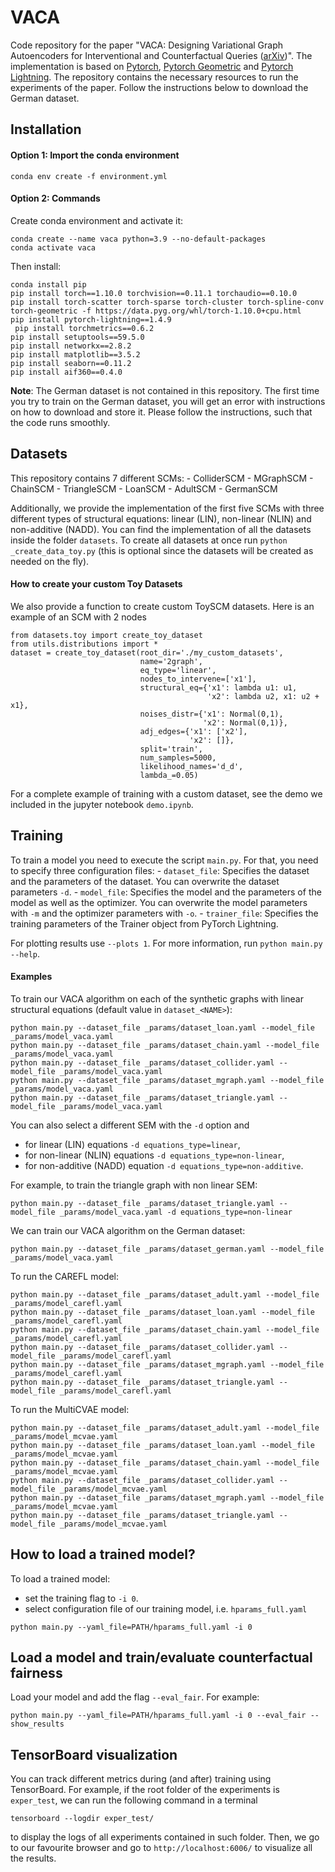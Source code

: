 
#  VACA

Code repository for the paper "VACA: Designing Variational Graph Autoencoders for Interventional and Counterfactual Queries ([arXiv](https://arxiv.org/abs/2110.14690))". 
The implementation is based on [Pytorch](https://pytorch.org/), 
 [Pytorch Geometric](https://pytorch-geometric.readthedocs.io/en/latest/) and 
 [Pytorch Lightning](https://www.pytorchlightning.ai/). The repository contains the necessary resources to run the 
experiments of the paper. Follow the instructions below to download the German dataset.

## Installation

#### Option 1: Import the conda environment
```
conda env create -f environment.yml
```
#### Option 2: Commands

Create conda environment and activate it:

```
conda create --name vaca python=3.9 --no-default-packages
conda activate vaca 
```
Then install:


```
conda install pip
pip install torch==1.10.0 torchvision==0.11.1 torchaudio==0.10.0
pip install torch-scatter torch-sparse torch-cluster torch-spline-conv torch-geometric -f https://data.pyg.org/whl/torch-1.10.0+cpu.html
pip install pytorch-lightning==1.4.9
 pip install torchmetrics==0.6.2
pip install setuptools==59.5.0
pip install networkx==2.8.2
pip install matplotlib==3.5.2
pip install seaborn==0.11.2
pip install aif360==0.4.0
```

**Note**: The German dataset is not contained in this repository. The first time you try to train on the German dataset, 
you will get an error with instructions on how to download and store it. Please follow the instructions, 
such that the code runs smoothly.

## Datasets
This repository contains 7 different SCMs:
    - ColliderSCM
    - MGraphSCM
    - ChainSCM
    - TriangleSCM
    - LoanSCM
    - AdultSCM
    - GermanSCM

Additionally, we provide the implementation of the first five SCMs with three different types of structural equations: 
linear (LIN), non-linear (NLIN) and non-additive (NADD). You can find the implementation of all the datasets inside the folder
`datasets`. To create all datasets at once run `python _create_data_toy.py` (this is optional since the datasets will be created as needed on the fly). 


#### How to create your custom Toy Datasets
We also provide a function to create custom ToySCM datasets. Here is an example of an SCM with 2 nodes

```
from datasets.toy import create_toy_dataset
from utils.distributions import *
dataset = create_toy_dataset(root_dir='./my_custom_datasets',
                             name='2graph',
                             eq_type='linear',
                             nodes_to_intervene=['x1'],
                             structural_eq={'x1': lambda u1: u1,
                                            'x2': lambda u2, x1: u2 + x1},
                             noises_distr={'x1': Normal(0,1),
                                           'x2': Normal(0,1)},
                             adj_edges={'x1': ['x2'],
                                        'x2': []},
                             split='train',
                             num_samples=5000,
                             likelihood_names='d_d',
                             lambda_=0.05)
```


For a complete example of training with a custom dataset, see the demo we included in the jupyter notebook `demo.ipynb`.

## Training

To train a model you need to execute the script `main.py`. For that, you need to specify three configuration files:
    - `dataset_file`: Specifies the dataset and the parameters of the dataset. You can overwrite the dataset parameters `-d`.
    - `model_file`: Specifies the model and the parameters of the model as well as the  optimizer.  You can overwrite  the model parameters with `-m` and the optimizer parameters with `-o`.
    - `trainer_file`:  Specifies the training parameters of the Trainer object from PyTorch Lightning.


For plotting results use `--plots 1`. For more information, run `python main.py --help`.



#### Examples

To train our VACA algorithm  on each of the synthetic graphs with linear structural equations (default value in `dataset_<NAME>`):


```
python main.py --dataset_file _params/dataset_loan.yaml --model_file _params/model_vaca.yaml
python main.py --dataset_file _params/dataset_chain.yaml --model_file _params/model_vaca.yaml
python main.py --dataset_file _params/dataset_collider.yaml --model_file _params/model_vaca.yaml
python main.py --dataset_file _params/dataset_mgraph.yaml --model_file _params/model_vaca.yaml
python main.py --dataset_file _params/dataset_triangle.yaml --model_file _params/model_vaca.yaml
```


You can also select a different SEM with the `-d` option and 
 - for linear (LIN) equations `-d equations_type=linear`,
 - for non-linear (NLIN) equations `-d equations_type=non-linear`, 
 - for non-additive (NADD) equation `-d equations_type=non-additive`. 
 
For example, to train the triangle graph with non linear SEM:
```
python main.py --dataset_file _params/dataset_triangle.yaml --model_file _params/model_vaca.yaml -d equations_type=non-linear
```


We can train our VACA algorithm on the German dataset:
```
python main.py --dataset_file _params/dataset_german.yaml --model_file _params/model_vaca.yaml
```


To run the CAREFL model:

```
python main.py --dataset_file _params/dataset_adult.yaml --model_file _params/model_carefl.yaml
python main.py --dataset_file _params/dataset_loan.yaml --model_file _params/model_carefl.yaml
python main.py --dataset_file _params/dataset_chain.yaml --model_file _params/model_carefl.yaml
python main.py --dataset_file _params/dataset_collider.yaml --model_file _params/model_carefl.yaml
python main.py --dataset_file _params/dataset_mgraph.yaml --model_file _params/model_carefl.yaml
python main.py --dataset_file _params/dataset_triangle.yaml --model_file _params/model_carefl.yaml
```
To run the MultiCVAE model:

```
python main.py --dataset_file _params/dataset_adult.yaml --model_file _params/model_mcvae.yaml
python main.py --dataset_file _params/dataset_loan.yaml --model_file _params/model_mcvae.yaml
python main.py --dataset_file _params/dataset_chain.yaml --model_file _params/model_mcvae.yaml
python main.py --dataset_file _params/dataset_collider.yaml --model_file _params/model_mcvae.yaml
python main.py --dataset_file _params/dataset_mgraph.yaml --model_file _params/model_mcvae.yaml
python main.py --dataset_file _params/dataset_triangle.yaml --model_file _params/model_mcvae.yaml
```



## How to load a trained model?
To load a trained model:
 - set the training flag to `-i 0`.
 - select configuration file of our training model, i.e. `hparams_full.yaml`
```
python main.py --yaml_file=PATH/hparams_full.yaml -i 0
```


## Load a model and train/evaluate counterfactual fairness
Load your model and add the flag `--eval_fair`. For example:

```
python main.py --yaml_file=PATH/hparams_full.yaml -i 0 --eval_fair --show_results
```



## TensorBoard visualization

You can track different metrics during (and after) training using TensorBoard. 
For example, if the root folder of the experiments is `exper_test`, we can run the following
command in a terminal

```
tensorboard --logdir exper_test/   
```
to display the logs of all experiments contained in such folder. Then, we go to our favourite browser 
and go to `http://localhost:6006/` to visualize all the results. 
